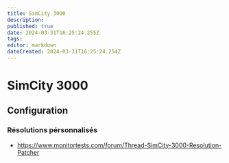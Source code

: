 ```yaml
---
title: SimCity 3000
description: 
published: true
date: 2024-03-31T16:25:24.255Z
tags: 
editor: markdown
dateCreated: 2024-03-31T16:25:24.254Z
---
```


# SimCity 3000

## Configuration

### Résolutions pérsonnalisés

- <https://www.monitortests.com/forum/Thread-SimCity-3000-Resolution-Patcher>
